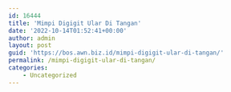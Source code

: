 ```yaml
---
id: 16444
title: 'Mimpi Digigit Ular Di Tangan'
date: '2022-10-14T01:52:41+00:00'
author: admin
layout: post
guid: 'https://bos.awn.biz.id/mimpi-digigit-ular-di-tangan/'
permalink: /mimpi-digigit-ular-di-tangan/
categories:
    - Uncategorized
---
```



